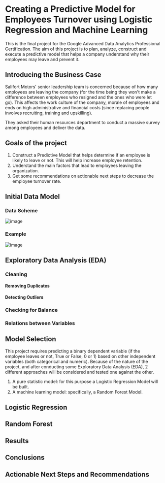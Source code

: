 # Creating a Predictive Model for Employees Turnover using Logistic Regression and Machine Learning
This is the final project for the Google Advanced Data Analytics Professional Certification. The aim of this project is to plan, analyze, construct and execute a predictive model that helps a company understand why their employees may leave and prevent it.

## Introducing the Business Case
Salifort Motors' senior leadership team is concerned because of how many employees are leaving the company (for the time being they won't make a difference between employees who resigned and the ones who were let go). This affects the work culture of the company, morale of employees and ends on high administrative and financial costs (since replacing people involves recruiting, training and upskilling).

They asked their human resources department to conduct a massive survey among employees and deliver the data.

## Goals of the project
  1) Construct a Predictive Model that helps determine if an employee is likely to leave or not. This will help increase employee retention.
  2) Understand the main factors that lead to employees leaving the organization.
  3) Get some recommendations on actionable next steps to decrease the employee turnover rate.

## Initial Data Model

### Data Scheme

![image](https://github.com/DataGuti/Logistic-Regression-and-Machine-Learning-on-predicting-employees-turnover/assets/57073572/9e8cc882-1539-4cc4-a6af-92da16a42df1)

### Example
![image](https://github.com/DataGuti/Logistic-Regression-and-Machine-Learning-on-predicting-employees-turnover/assets/57073572/a9013720-a693-4ff7-b4e2-2398eb4b25bf)

## Exploratory Data Analysis (EDA)

### Cleaning

#### Removing Duplicates

#### Detecting Outliers

### Checking for Balance

### Relations between Variables

## Model Selection 
This project requires predicting a binary dependent variable (if the employee leaves or not, True or False, 0 or 1) based on other independent variables (both categorical and numeric). Because of the nature of the project, and after conducting some Exploratory Data Analysis (EDA), 2 different approaches will be considered and tested one against the other.

  1) A pure statistic model: for this purpose a Logistic Regression Model will be built.
  2) A machine learning model: specifically, a Random Forest Model.

## Logistic Regression

## Random Forest

## Results

## Conclusions

## Actionable Next Steps and Recommendations
